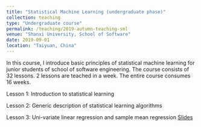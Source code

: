 ```yaml
---
title: "Statistical Machine Learning (undergraduate phase)"
collection: teaching
type: "Undergraduate course"
permalink: /teaching/2019-autumn-teaching-sml
venue: "Shanxi University, School of Software"
date: 2019-09-01
location: "Taiyuan, China"
---
```


In this course, I introduce basic principles of statistical machine learning for junior students of school of software engineering.
The course consists of 32 lessons. 2 lessons are teached in a week. The entire course consumes 16 weeks.

Lesson 1: Introduction to statistical learning 


Lesson 2: Generic description of statistical learning algorithms

Lesson 3: Uni-variate linear regression and sample mean regression [Slides](https://rambowang.github.io/files/2019SEStatLearn/slides3.pdf)

